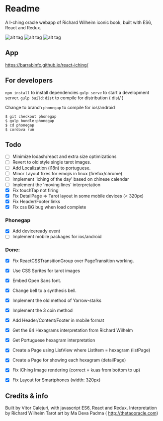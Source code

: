 # Readme

A I-ching oracle webapp of Richard Wilheim iconic book,
built with ES6, React and Redux.

![alt tag](https://raw.githubusercontent.com/barrabinfc/react-iching/master/src/constants/screenshots/iching-main.png)
![alt tag](https://raw.githubusercontent.com/barrabinfc/react-iching/master/src/constants/screenshots/all.png)
![alt tag](https://raw.githubusercontent.com/barrabinfc/react-iching/master/src/constants/screenshots/detail.png)

## App

https://barrabinfc.github.io/react-iching/

## For developers

`npm install` to install dependencies
`gulp serve` to start a development server.
`gulp build:dist` to compile for distribution ( dist/ )

Change to branch `phonegap` to compile for ios/android

```
$ git checkout phonegap
$ gulp bundle:phonegap
$ cd phonegap
$ cordova run
```

## Todo

- [ ] Minimize lodash/react and extra size optimizations
- [ ] Revert to old style single tarot images.
- [ ] Add Localization (i18n) to portuguese.
- [ ] Minor Layout fixes for emojis in linux (firefox/chrome)
- [ ] Implement 'iching of the day' based on chinese calendar
- [ ] Implement the 'moving lines' interpretation
- [x] Fix touchTap not firing
- [x] Fix DetailPage => Tarot layout in some mobile devices (< 320px)
- [x] Fix Header/Footer links
- [x] Fix css BG bug when load complete

### Phonegap
- [x] Add deviceready event
- [ ] Implement mobile packages for ios/android

### Done:
- [X] Fix ReactCSSTransitionGroup over PageTransition working.
- [X] Use CSS Sprites for tarot images
- [X] Embed Open Sans font.
- [X] Change bell to a synthesis bell.

- [X] Implement the old method of Yarrow-stalks
- [X] Implement the 3 coin method
- [X] Add Header/Content/Footer in mobile format
- [X] Get the 64 Hexagrams interpretation from Richard Wilhelm
- [X] Get Portuguese hexagram interpretation
- [X] Create a Page using ListView where ListItem = hexagram (listPage)
- [X] Create a Page for showing each hexagram  (detailPage)
- [X] Fix iChing Image rendering (correct = kuas from bottom to up)
- [X] Fix Layout for Smartphones (width: 320px)

## Credits & info

Built by Vitor Calejuri, with javascript ES6, React and Redux.
Interpretation by Richard Wilheim
Tarot art by Ma Deva Padma ( http://thetaooracle.com) 
